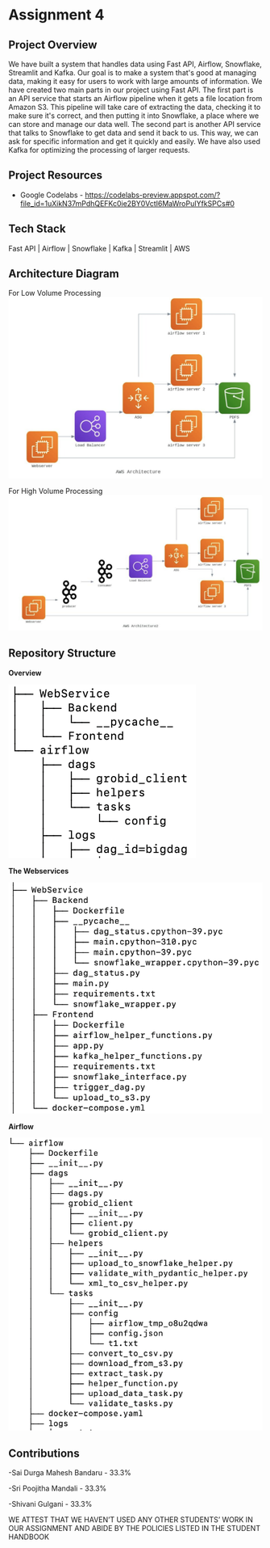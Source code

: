 # Assignment 4

## Project Overview
We have built a system that handles data using Fast API, Airflow, Snowflake, Streamlit and Kafka. Our goal is to make a system that's good at managing data, making it easy for users to work with large amounts of information. We have created two main parts in our project using Fast API. The first part is an API service that starts an Airflow pipeline when it gets a file location from Amazon S3. This pipeline will take care of extracting the data, checking it to make sure it's correct, and then putting it into Snowflake, a place where we can store and manage our data well. The second part is another API service that talks to Snowflake to get data and send it back to us. This way, we can ask for specific information and get it quickly and easily. We have also used Kafka for optimizing the processing of larger requests.

## Project Resources
- Google Codelabs - https://codelabs-preview.appspot.com/?file_id=1uXikN37mPdhQEFKc0ie2BY0VctI6MaWroPuIYfkSPCs#0 

## Tech Stack
Fast API | Airflow | Snowflake | Kafka | Streamlit | AWS

## Architecture Diagram
For Low Volume Processing
![image](https://github.com/BigDataIA-Spring2024-Sec1-Team8/Assignment4/blob/main/AD_LowVolume.png)

For High Volume Processing
![image](https://github.com/BigDataIA-Spring2024-Sec1-Team8/Assignment4/blob/main/AD_HighVolume.png)

## Repository Structure
**Overview**

![image](https://github.com/BigDataIA-Spring2024-Sec1-Team8/Assignment4/blob/main/Overview.png)

**The Webservices**

![image](https://github.com/BigDataIA-Spring2024-Sec1-Team8/Assignment4/blob/main/Webservices.png)

**Airflow**

![image](https://github.com/BigDataIA-Spring2024-Sec1-Team8/Assignment4/blob/main/Airflow.png)


## Contributions
-Sai Durga Mahesh Bandaru - 33.3%

-Sri Poojitha Mandali - 33.3%

-Shivani Gulgani - 33.3%

WE ATTEST THAT WE HAVEN’T USED ANY OTHER STUDENTS’ WORK IN OUR ASSIGNMENT AND ABIDE BY THE POLICIES LISTED IN THE STUDENT HANDBOOK
